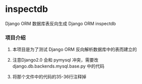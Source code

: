 # inspectdb
Django ORM 数据库表反向生成 Django ORM inspectdb

### 项目介绍
1. 本项目是为了测试 Django ORM 反向解析数据库中的表而建立的

2. 注意Django2.0 会和 pymysql 冲突，需要改 django.db.backends.mysql.base.py 中的代码

3. 将那个文件中的代码的35-36行注释掉